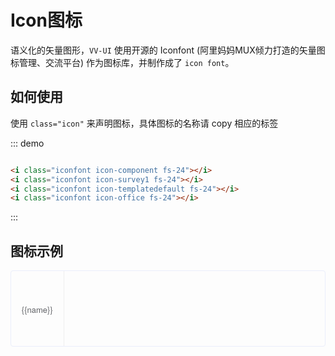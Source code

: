 <script>
  var iconList = require('../icon.json');

  export default {
    data() {
      return {
        icons: iconList
      };
    },
    methods: {
      onCopy: function (e) {
        alert('复制成功: ' + e.text + '！')
      },
      onError: function (e) {
        alert('复制失败，请重试！')
      }
    }
  }
</script>
<style lang="less">
  .demo-icon .source > i {
    font-size: 24px;
    color: #8492a6;
    margin: 0 20px;
    font-size: 1.5em;
    vertical-align: middle;
  }

  .demo-icon .source > button {
    margin: 0 20px;
  }

  .icon-list {
    overflow: hidden;
    list-style: none;
    padding: 0;
    border: solid 1px #eaeefb;
    border-radius: 4px;
  }
  .icon-list li {
    float: left;
    width: 16.66%;
    text-align: center;
    height: 120px;
    line-height: 120px;
    color: #666;
    font-size: 13px;
    transition: color .15s linear;

    border-right: 1px solid #eee;
    border-bottom: 1px solid #eee;
    margin-right: -1px;
    margin-bottom: -1px;
    span {
      display: inline-block;
      line-height: normal;
      vertical-align: middle;
      font-family: 'Helvetica Neue',Helvetica,'PingFang SC','Hiragino Sans GB','Microsoft YaHei',SimSun,sans-serif;
      color: #606266;
      cursor:pointer;
    }
    .lee-icon {
      display: block;
      font-size: 32px;
      margin-bottom: 15px;
      color: #606266;
    }
    &:hover {
      color: rgb(92, 182, 255);
    }
  }
</style>

# Icon图标

语义化的矢量图形，```VV-UI``` 使用开源的 Iconfont (阿里妈妈MUX倾力打造的矢量图标管理、交流平台) 作为图标库，并制作成了 ```icon font```。
## 如何使用

使用 ```class="icon"``` 来声明图标，具体图标的名称请 copy 相应的标签
<div class="demo-block">
  <lee-icon name="code" size="30" color="#666"></lee-icon>
  <lee-icon name="bags" size="30" color="#666"></lee-icon>
  <lee-icon name="task-management" size="30" color="#666"></lee-icon>
  <lee-icon name="video" size="30" color="#666"></lee-icon>
  <lee-icon name="favorites" size="30" color="#666"></lee-icon>
</div>

::: demo
```html

<i class="iconfont icon-component fs-24"></i>
<i class="iconfont icon-survey1 fs-24"></i>
<i class="iconfont icon-templatedefault fs-24"></i>
<i class="iconfont icon-office fs-24"></i>

```
:::

## 图标示例

<ul class="icon-list">
  <li v-for="(name, index) in icons" :key="index">
    <span
      v-clipboard:copy="name"
      v-clipboard:success="onCopy"
      v-clipboard:error="onError"
    >
      <lee-icon :name="name"></lee-icon>
      {{name}}
    </span>
  </li>
</ul>
